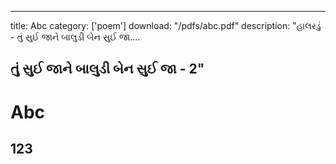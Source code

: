 
---
title: Abc
category: ['poem']
download: "/pdfs/abc.pdf"
description: "હાલરડું - તું સુઈ જાને બાલુડી બેન સુઈ જા....

તું સુઈ જાને બાલુડી બેન સુઈ જા - 2"
---

# Abc

## 123

<!--stackedit_data:
eyJoaXN0b3J5IjpbLTE1MjYzMjg5NjhdfQ==
-->